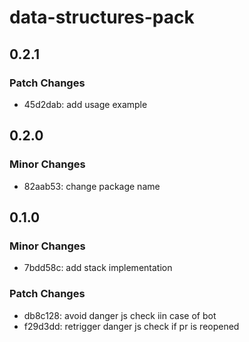 # data-structures-pack

## 0.2.1

### Patch Changes

- 45d2dab: add usage example

## 0.2.0

### Minor Changes

- 82aab53: change package name

## 0.1.0

### Minor Changes

- 7bdd58c: add stack implementation

### Patch Changes

- db8c128: avoid danger js check iin case of bot
- f29d3dd: retrigger danger js check if pr is reopened
